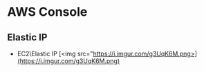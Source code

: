 # AWS Console

## Elastic IP
* EC2\Elastic IP
[<img src="https://i.imgur.com/g3UqK6M.png>](https://i.imgur.com/g3UqK6M.png)
